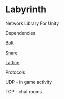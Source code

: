 # Labyrinth
Network Library For Unity

Dependencies

  [Bolt](https://github.com/maelishere/Bolt)
  
  [Snare](https://github.com/maelishere/Snare)
  
  [Lattice](https://github.com/maelishere/Lattice)


Protocols
  
  UDP - in game activity
  
  TCP - chat rooms

